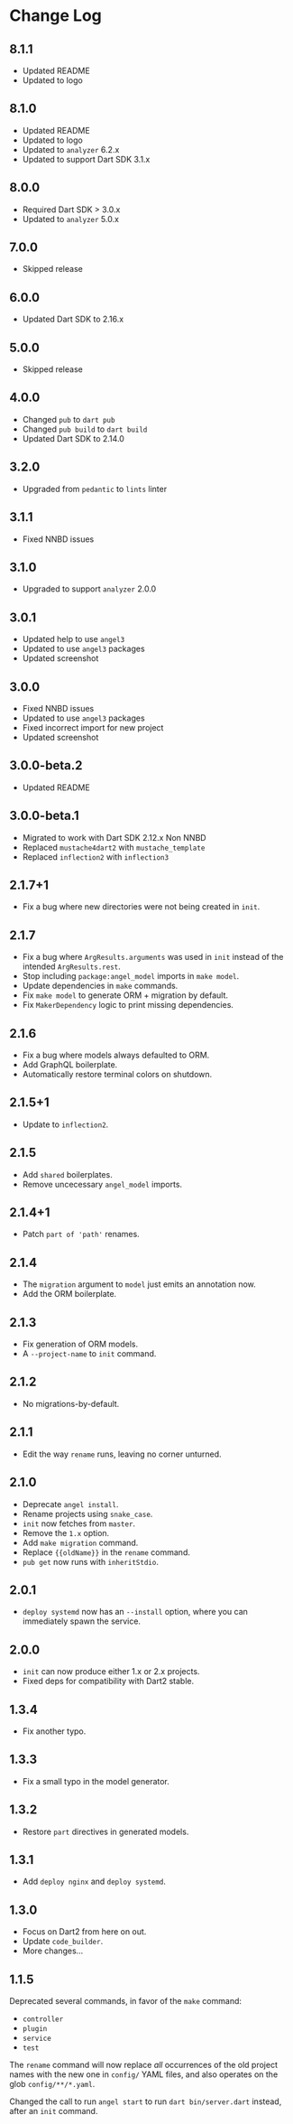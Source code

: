 # Change Log

## 8.1.1

* Updated README
* Updated to logo

## 8.1.0

* Updated README
* Updated to logo
* Updated to `analyzer` 6.2.x
* Updated to support Dart SDK 3.1.x

## 8.0.0

* Required Dart SDK > 3.0.x
* Updated to `analyzer` 5.0.x

## 7.0.0

* Skipped release

## 6.0.0

* Updated Dart SDK to 2.16.x

## 5.0.0

* Skipped release

## 4.0.0

* Changed `pub` to `dart pub`
* Changed `pub build` to `dart build`
* Updated Dart SDK to 2.14.0

## 3.2.0

* Upgraded from `pedantic` to `lints` linter

## 3.1.1

* Fixed NNBD issues

## 3.1.0

* Upgraded to support `analyzer` 2.0.0

## 3.0.1

* Updated help to use `angel3`
* Updated to use `angel3` packages
* Updated screenshot

## 3.0.0

* Fixed NNBD issues
* Updated to use `angel3` packages
* Fixed incorrect import for new project
* Updated screenshot

## 3.0.0-beta.2

* Updated README

## 3.0.0-beta.1

* Migrated to work with Dart SDK 2.12.x Non NNBD
* Replaced `mustache4dart2` with `mustache_template`
* Replaced `inflection2` with `inflection3`

## 2.1.7+1

* Fix a bug where new directories were not being created in
`init`.

## 2.1.7

* Fix a bug where `ArgResults.arguments` was used in `init` instead of the
intended `ArgResults.rest`.
* Stop including `package:angel_model` imports in `make model`.
* Update dependencies in `make` commands.
* Fix `make model` to generate ORM + migration by default.
* Fix `MakerDependency` logic to print missing dependencies.

## 2.1.6

* Fix a bug where models always defaulted to ORM.
* Add GraphQL boilerplate.
* Automatically restore terminal colors on shutdown.

## 2.1.5+1

* Update to `inflection2`.

## 2.1.5

* Add `shared` boilerplates.
* Remove uncecessary `angel_model` imports.

## 2.1.4+1

* Patch `part of 'path'` renames.

## 2.1.4

* The `migration` argument to `model` just emits an annotation now.
* Add the ORM boilerplate.

## 2.1.3

* Fix generation of ORM models.
* A `--project-name` to `init` command.

## 2.1.2

* No migrations-by-default.

## 2.1.1

* Edit the way `rename` runs, leaving no corner unturned.

## 2.1.0

* Deprecate `angel install`.
* Rename projects using `snake_case`.
* `init` now fetches from `master`.
* Remove the `1.x` option.
* Add `make migration` command.
* Replace `{{oldName}}` in the `rename` command.
* `pub get` now runs with `inheritStdio`.

## 2.0.1

* `deploy systemd` now has an `--install` option, where you can immediately
spawn the service.

## 2.0.0

* `init` can now produce either 1.x or 2.x projects.
* Fixed deps for compatibility with Dart2 stable.

## 1.3.4

* Fix another typo.

## 1.3.3

* Fix a small typo in the model generator.

## 1.3.2

* Restore `part` directives in generated models.

## 1.3.1

* Add `deploy nginx` and `deploy systemd`.

## 1.3.0

* Focus on Dart2 from here on out.
* Update `code_builder`.
* More changes...

## 1.1.5

Deprecated several commands, in favor of the `make`
command:

* `controller`
* `plugin`
* `service`
* `test`

The `rename` command will now replace *all* occurrences
of the old project names with the new one in `config/`
YAML files, and also operates on the glob `config/**/*.yaml`.

Changed the call to run `angel start` to run `dart bin/server.dart` instead, after an
`init` command.
